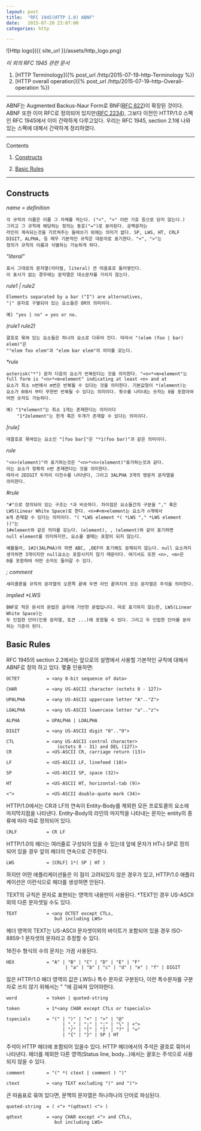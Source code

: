 ```yaml
---
layout: post
title:  "RFC 1945(HTTP 1.0) ABNF"
date:   2015-07-20 23:07:00
categories: http

---
```


![Http logo]({{ site_url }}/assets/http_logo.png)

*이 외의 RFC 1945 관련 문서*

1. [HTTP Terminology]({% post_url /http/2015-07-19-http-Terminology %})
1. [HTTP overall operation]({% post_url /http/2015-07-19-http-Overall-operation %})

----

ABNF는 Augmented Backus-Naur Form로 BNF([RFC 822](https://www.ietf.org/rfc/rfc0822.txt))이 확장된 것이다. ABNF 또한 이미 RFC로 정의되어 있지만([RFC 2234](https://www.ietf.org/rfc/rfc2234.txt)), 그보다 이전인 HTTP/1.0 스펙인 RFC 1945에서 이미 간략하게 다루고있다. 우리는 RFC 1945, section 2.1에 나와있는 스펙에 대해서 간략하게 정리하였다.


----

Contents

1. [Constructs](#constructs)

1. [Basic Rules](#basic-rules)

----

## Constructs


_name = definition_

    각 규칙의 이름은 이름 그 자체를 적는다. ("<", ">" 이런 기호 등으로 닫지 않는다.)
    그리고 그 규칙에 해당하는 정의는 동호("=")로 분리된다. 공백문자는
    라인이 계속되는것을 가르쳐주는 들여쓰기 외에는 의미가 없다. SP, LWS, HT, CRLF
    DIGIT, ALPHA, 등 매우 기본적인 규칙은 대문자로 표기한다. "<", ">"는
    정의가 규칙의 이름과 식별하는 가능하게 하다.
    
_"literal"_

    표시 그대로의 문자열(리터럴, literal) 큰 따옴표로 둘러쌓인다.
    이 표시가 없는 경우에는 문자열은 대소문자를 가리지 않는다.

_rule1 | rule2_

    Elements separated by a bar ("I") are alternatives,
    "|" 문자로 구별되어 있는 요소들은 OR의 의미이다.
    
    예) "yes | no" = yes or no.

*(rule1 rule2)*

    괄호로 묶여 있는 요소들은 하나의 요소로 다루어 진다. 따라서 "(elem (foo | bar) elem)"은
    ""elem foo elem"과 "elem bar elem"의 의미를 갖는다.

_*rule_

    asterisk("*") 문자 다음의 요소가 반복된다는 것을 의미한다. "<n>*<m>element"는
    full form is "<n>*<m>element" indicating at least <n> and at
    요소가 최소 n번에서 m번은 반복될 수 있다는 것을 의미한다. 기본값형이 *(element)는
    요소가 0에서 부터 무한번 반복될 수 있다는 의미이다. 횟수를 나타내는 숫자는 0을 포함아여 어떤 숫자도 가능하다.
    
    예) "1*element"는 최소 1개는 존재한다는 의미이다
        "1*2element"는 한개 혹은 두개가 존재할 수 있다는 의미이다.

_[rule]_

    대괄호로 묶여있는 요소인 "[foo bar]"은 "*1(foo bar)"과 같은 의미이다.

_<N>rule_

    "<n>(element)"라 표기하는것은 "<n>*<n>(element)"표가하는것과 같다.
    이는 요소가 정확히 n번 존재한다는 것을 의미한다.
    따라서 2DIGIT 두자리 이진수를 나타낸다, 그리고 3ALPHA 3개의 영문자 문자열을
    의미한다.
    
_#rule_
    
    "#"으로 정의되어 있는 구조는 *과 비슷하다. 차이점은 요소들간의 구분을 "," 혹은
    LWS(Linear White Space)로 한다. <n>#<m>element는 요소가 n개에서
    m개 존재할 수 있다는 의미이다. "( *LWS element *( *LWS "," *LWS element ))"는
    1#element와 같은 의미를 갖는다. (element), , (element)와 같이 표기하면
    null element를 의미하지만, 요소를 셀때는 포함이 되지 않는다.
    
    예를들어, 1#2(3ALPHA)라 하면 ABC, ,DEF라 표기해도 문제되지 않는다. null 요소까지
    생각하면 3개이지만 null요소는 포함시키지 않기 때문이다. 여기서도 또한 <n>, <m>은
    0을 포함하여 어떤 숫자도 들어갈 수 있다.

_; comment_

    세미콜론을 규칙의 문자열의 오른쪽 끝에 두면 라인 끝까지의 모든 문자열은 주석을 의미한다.

_implied *LWS_
    
    BNF로 적은 문서의 문법은 글자에 기반한 문법입니다. 따로 표기하지 않는한, LWS(Linear White Space)는
    두 인접한 단어(인용 문자열, 토큰 ...)에 포함될 수 있다. 그리고 두 인접한 단어를 분라하는 기준이 된다. 


## Basic Rules

RFC 1945의 section 2.2에서는 앞으로의 설명에서 사용할 기본적인 규칙에 대해서 ABNF로 정의 하고 있다. 몇줄 인용하면:


    OCTET          = <any 8-bit sequence of data>

    CHAR           = <any US-ASCII character (octets 0 - 127)>

    UPALPHA        = <any US-ASCII uppercase letter "A".."Z">

    LOALPHA        = <any US-ASCII lowercase letter "a".."z">

    ALPHA          = UPALPHA | LOALPHA

    DIGIT          = <any US-ASCII digit "0".."9">

    CTL            = <any US-ASCII control character> 
                       (octets 0 - 31) and DEL (127)>
    CR             = <US-ASCII CR, carriage return (13)>

    LF             = <US-ASCII LF, linefeed (10)>

    SP             = <US-ASCII SP, space (32)>

    HT             = <US-ASCII HT, horizontal-tab (9)>

    <">            = <US-ASCII double-quote mark (34)>

HTTP/1.0에서는 CR과 LF의 연속이 Entity-Body를 제외한 모든 프로토콜의 요소에 마지막지점을 나타낸다. Entity-Body의 라인의 마지막을 나타내는 문자는 entity의 종류에 따라 따로 정의되어 있다.

    CRLF           = CR LF

HTTP/1.0의 헤더는 여러줄로 구성되어 있을 수 있는데 앞에 문자가 HT나 SP로 정의 되어 있을 경우 앞의 헤더의 연속으로 간주한다.

    LWS            = [CRLF] 1*( SP | HT )

하지만 어떤 애플리케이션들은 이 점이 고려되있지 않은 경우가 있고, HTTP/1.0 애플리케이션은 이런식으로 헤더를 생성하면 안된다.

TEXT의 규칙은 문자로 표현되는 영역의 내용만이 사용된다. *TEXT인 경우 US-ASCII 외의 다른 문자셋일 수도 있다.

    TEXT           = <any OCTET except CTLs,
                      but including LWS>
헤더 영역의 TEXT는 US-ASCII 문자셋이외의 바이트가 포함되어 있을 경우 ISO-8859-1 문자셋의 문자라고 추정할 수 있다.

16진수 형식의 수의 문자는 가끔 사용된다.

    HEX            = "A" | "B" | "C" | "D" | "E" | "F"
                          | "a" | "b" | "c" | "d" | "e" | "f" | DIGIT

많은 HTTP/1.0 헤더 영역의 값은 LWS나 특수 문자로 구분된다, 이런 특수문자를 구분자로 쓰지 않기 위해서는 " "에 감싸져 있어야한다.

    word           = token | quoted-string

    token          = 1*<any CHAR except CTLs or tspecials>

    tspecials      = "(" | ")" | "<" | ">" | "@"
                         | "," | ";" | ":" | "\" | <">
                         | "/" | "[" | "]" | "?" | "="
                         | "{" | "}" | SP | HT

주석이 HTTP 헤더에 포함되어 있을수 있다. HTTP 헤더에서의 주석은 괄호로 묶어서 나타낸다. 헤더를 제외한 다른 영역(Status line, body...)에서는 괄호는 주석으로 사용되지 않을 수 있다.

    comment        = "(" *( ctext | comment ) ")"

    ctext          = <any TEXT excluding "(" and ")">

큰 따옴표로 묶여 있다면, 문맥의 문자열은 하나하나의 단어로 파싱된다.

    quoted-string  = ( <"> *(qdtext) <"> )

    qdtext         = <any CHAR except <"> and CTLs,
                      but including LWS>

